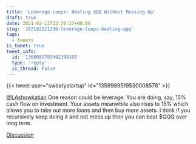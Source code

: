 ```yaml
---
title: 'Leverage Loops: Beating QQQ Without Messing Up'
draft: true
date: 2021-02-12T12:30:17+00:00
slug: '202102121230-leverage-loops-beating-qqq'
tags:
  - tweets
is_tweet: true
tweet_info:
  id: '1360083783492399105'
  type: 'reply'
  is_thread: False
---
```




{{< tweet user="sweatystartup" id="1359989519530008578" >}}

[@LAshowkatian](https://x.com/LAshowkatian) One reason could be leverage. You are doing, say, 15% cash flow on investment. Your assets meanwhile also rises to 15% which allows you to take out more loans and then buy more assets. I think if you recursively keep doing it and not mess up then you can beat $QQQ over long term.

[Discussion](https://x.com/sytelus/status/1360083783492399105)

